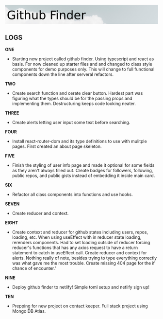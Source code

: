 ![Github Finder](../assets/githubfinder-splash.png)

## LOGS

**ONE** 
   - Starting new project called github finder. Using typescript and react as basis. For now cleaned up starter files and and changed to class style components for demo purposes only. This will change to full functional components down the line after serveral refactors. 

**TWO**
-    Create search function and cerate clear button. Hardest part was figuring what the types should be for the passing props and implementing them. Destructuring keeps code looking neater. 

**THREE**
-  Create alerts letting user input some text before searching.

**FOUR**
-  Install react-router-dom and its type definitions to use with mulitple pages. First created an about page skeleton.

**FIVE**
-  Finish the styling of user info page and made it optional for some fields as they aren't always filled out. Create badges for followers, following, public repos, and public gists instead of embedding it inside main card.

**SIX**
-  Refactor all class components into functions and use hooks.

**SEVEN**
-  Create reducer and context.

**EIGHT**
-  Create context and reducer for github states including users, repos, loading, etc. When using useEffect with in reducer state loading, rerenders components. Had to set loading outside of reducer forcing reducer's functions that has any axios request to have a return statement to catch in useEffect call. Create reducer and context for alerts. Nothing really of note, besides trying to type everything correctly was what gave me the most trouble. Create missing 404 page for the if chance of encounter."

**NINE**
-  Deploy github finder to netlify! Simple toml setup and netlify sign up!

**TEN**
-  Prepping for new project on contact keeper. Full stack project using Mongo DB Atlas.